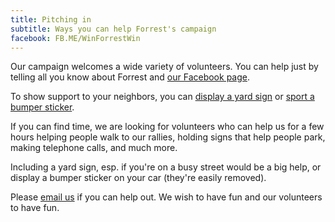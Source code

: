 ```yaml
---
title: Pitching in
subtitle: Ways you can help Forrest's campaign
facebook: FB.ME/WinForrestWin
---
```

Our campaign welcomes a wide variety of volunteers. You can help just by telling all you know about Forrest and <a href="http://{{ page.facebook }}">our Facebook page</a>.

To show support to your neighbors, you can <a href="yardsign.html">display a yard sign</a> or <a href="bumpersticker.html">sport a bumper sticker</a>.

If you can find time, we are looking for volunteers who can help us for a few hours helping people walk to our rallies, holding signs that help people park, making telephone calls, and much more.

Including a yard sign, esp. if you're on a busy street would be a big help, or display a bumper sticker on your car (they're easily removed).

Please <a href="mailto:{{ site.email }}">email us</a> if you can help out.
We wish to have fun and our volunteers to have fun.
